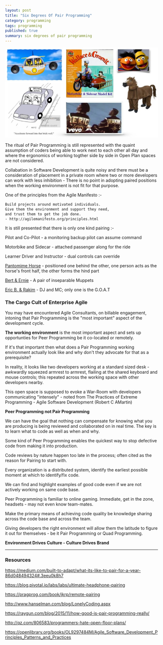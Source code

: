 ```yaml
---
layout: post
title: "Six Degrees Of Pair Programming"
category: programming
tags: programming
published: true
summary: six degrees of pair programming
---
```


![6DOfPP](/public/6dofpp.jpg)

The ritual of Pair Programming is still represented with the quaint assumption of coders being able to work next to each other all day and where the ergonomics of working togther side by side in Open Plan spaces are not considered.

Collabation in Software Development is quite noisy and there must be a consideration of placement in a private room where two or more developers can work with less inhibition - There is no point in adopting paired positions when the working environment is not fit for that purpose.

One of the principles from the Agile Manifesto :-

```
Build projects around motivated individuals. 
Give them the environment and support they need,
and trust them to get the job done.
- http://agilemanifesto.org/principles.html
```
It is still presented that there is only one kind pairing :- 

Pilot and Co-Pilot - a monitoring backup pilot can assume command

Motorbike and Sidecar - attached passenger along for the ride 

Learner Driver and Instructor - dual controls can override 

[Pantomime Horse](https://en.wikipedia.org/wiki/Pantomime_horse) - positioned one behind the other, one person acts as the horse's front half, the other forms the hind part

[Bert & Ernie](https://en.wikipedia.org/wiki/Bert_and_Ernie) -  A pair of inseparable Muppets 

[Eric B. & Rakim](https://en.wikipedia.org/wiki/Eric_B._%26_Rakim) - DJ and MC; only one is the G.O.A.T

### The Cargo Cult of Enterprise Agile

You may have encountered Agile Consultants, on billable engagement, intoning that Pair Programming is the "most important" aspect of the development cycle.

**The working environment** is the most important aspect and sets up opportunties for Peer Programming be it co-located or remotely.

If it's that important then what does a Pair Programming working environment actually look like and why don't they advocate for that as a prerequisite?

In reality, it looks like two developers working at a standard sized desk - awkwardly squeezed armrest to armrest, flailing at the shared keyboard and mouse controls; this repeated across the working space with other developers nearby.

This open space is supposed to evoke a War-Room with developers communicating "intensely" -
noted from The Practices of Extreme Programming - Agile Software Development (Robert C AMartin)

**Peer Programming not Pair Programming**

We can have the goal that nothing can compensate for knowing what you are producing is being reviewed and collaborated on in real time. The key is to learn what to code as well as when and why.

Some kind of Peer Programming enables the quickest way to stop defective code from making it into production.

Code reviews by nature happen too late in the process; often cited as the reason for Pairing to start with.

Every organization is a distributed system, identify the earliest possible moment at which to identify/fix code.

We can find and highlight examples of good code even if we are not actively working on same code base.

Peer Programming is familiar to online gaming. Immediate, get in the zone, headsets - may not even know team-mates.

Make the primary means of achieving code quality be knowledge sharing across the code base and across the team.

Giving developers the right environment will allow them the latitude to figure it out for themselves - be it Pair Programming or Quad Programming.

**Environment Drives Culture - Culture Drives Brand**

---

### Resources

<https://medium.com/built-to-adapt/what-its-like-to-pair-for-a-year-86d048494324#.3eeu0k8h7>

<https://blog.pivotal.io/labs/labs/ultimate-headphone-pairing>

<https://pragprog.com/book/jkrp/remote-pairing>

<http://www.hanselman.com/blog/LonelyCoding.aspx>

<https://raygun.com/blog/2015/11/how-good-is-pair-programming-really/>

<http://qz.com/806583/programmers-hate-open-floor-plans/>

<https://openlibrary.org/books/OL9297484M/Agile_Software_Development_Principles_Patterns_and_Practices>
